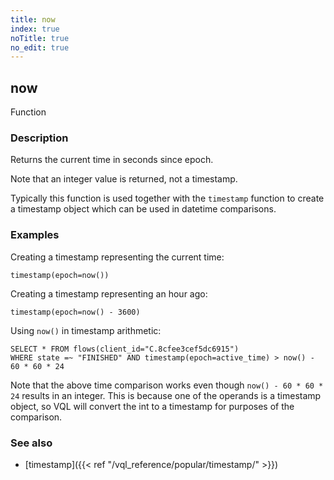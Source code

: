 ```yaml
---
title: now
index: true
noTitle: true
no_edit: true
---
```




<div class="vql_item"></div>


## now
<span class='vql_type label label-warning pull-right page-header'>Function</span>


### Description

Returns the current time in seconds since epoch.

Note that an integer value is returned, not a timestamp.

Typically this function is used together with the `timestamp` function to
create a timestamp object which can be used in datetime comparisons.

### Examples

Creating a timestamp representing the current time:

`timestamp(epoch=now())`

Creating a timestamp representing an hour ago:

`timestamp(epoch=now() - 3600)`

Using `now()` in timestamp arithmetic:

```vql
SELECT * FROM flows(client_id="C.8cfee3cef5dc6915")
WHERE state =~ "FINISHED" AND timestamp(epoch=active_time) > now() - 60 * 60 * 24
```

Note that the above time comparison works even though `now() - 60 * 60 * 24`
results in an integer. This is because one of the operands is a timestamp
object, so VQL will convert the int to a timestamp for purposes of the
comparison.

### See also

- [timestamp]({{< ref "/vql_reference/popular/timestamp/" >}})


